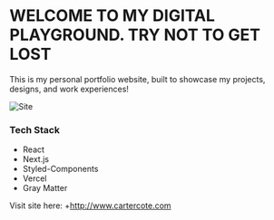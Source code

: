# WELCOME TO MY DIGITAL PLAYGROUND. TRY NOT TO GET LOST
This is my personal portfolio website, built to showcase my projects, designs, and work experiences!


![Site](https://imgur.com/ImpQvxt)

### Tech Stack

* React
* Next.js
* Styled-Components
* Vercel
* Gray Matter

Visit site here: +http://www.cartercote.com
